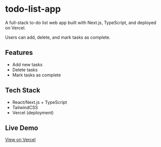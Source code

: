 # todo-list-app

A full-stack to-do list web app built with Next.js, TypeScript, and deployed on Vercel.

Users can add, delete, and mark tasks as complete.

## Features

- Add new tasks
- Delete tasks
- Mark tasks as complete

## Tech Stack

- React/Next.js + TypeScript
- TailwindCSS
- Vercel (deployment)

## Live Demo

[View on Vercel](https://your-app.vercel.app)
